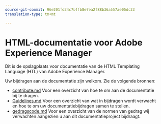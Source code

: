 ```yaml
---
source-git-commit: 96e201fd34c7bffb8e7ea2f88b36a557ae05dc33
translation-type: tm+mt

---
```

# HTML-documentatie voor Adobe Experience Manager

Dit is de opslagplaats voor documentatie van de HTML Templating Language (HTL) van Adobe Experience Manager.

Uw bijdragen aan de documentatie zijn welkom. Zie de volgende bronnen:

* [contribute.md](contributing.md) Voor een overzicht van hoe te om aan de documentatie bij te dragen.
* [Guidelines.md](guidelines.md) Voor een overzicht van wat in bijdragen wordt verwacht en hoe te om uw documentatiebijdragen samen te stellen.
* [gedragscode.md](code-of-conduct.md) Voor een overzicht van de normen van gedrag wij verwachten aangezien u aan dit documentatieproject bijdraagt.

